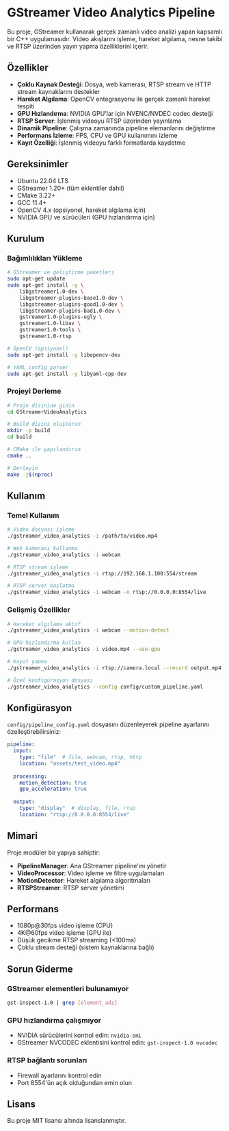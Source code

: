 # GStreamer Video Analytics Pipeline

Bu proje, GStreamer kullanarak gerçek zamanlı video analizi yapan kapsamlı bir C++ uygulamasıdır. Video akışlarını işleme, hareket algılama, nesne takibi ve RTSP üzerinden yayın yapma özelliklerini içerir.

## Özellikler

- **Çoklu Kaynak Desteği**: Dosya, web kamerası, RTSP stream ve HTTP stream kaynaklarını destekler
- **Hareket Algılama**: OpenCV entegrasyonu ile gerçek zamanlı hareket tespiti
- **GPU Hızlandırma**: NVIDIA GPU'lar için NVENC/NVDEC codec desteği
- **RTSP Server**: İşlenmiş videoyu RTSP üzerinden yayınlama
- **Dinamik Pipeline**: Çalışma zamanında pipeline elemanlarını değiştirme
- **Performans İzleme**: FPS, CPU ve GPU kullanımını izleme
- **Kayıt Özelliği**: İşlenmiş videoyu farklı formatlarda kaydetme

## Gereksinimler

- Ubuntu 22.04 LTS
- GStreamer 1.20+ (tüm eklentiler dahil)
- CMake 3.22+
- GCC 11.4+
- OpenCV 4.x (opsiyonel, hareket algılama için)
- NVIDIA GPU ve sürücüleri (GPU hızlandırma için)

## Kurulum

### Bağımlılıkları Yükleme

```bash
# GStreamer ve geliştirme paketleri
sudo apt-get update
sudo apt-get install -y \
    libgstreamer1.0-dev \
    libgstreamer-plugins-base1.0-dev \
    libgstreamer-plugins-good1.0-dev \
    libgstreamer-plugins-bad1.0-dev \
    gstreamer1.0-plugins-ugly \
    gstreamer1.0-libav \
    gstreamer1.0-tools \
    gstreamer1.0-rtsp

# OpenCV (opsiyonel)
sudo apt-get install -y libopencv-dev

# YAML config parser
sudo apt-get install -y libyaml-cpp-dev
```

### Projeyi Derleme

```bash
# Proje dizinine gidin
cd GStreamerVideoAnalytics

# Build dizini oluşturun
mkdir -p build
cd build

# CMake ile yapılandırın
cmake ..

# Derleyin
make -j$(nproc)
```

## Kullanım

### Temel Kullanım

```bash
# Video dosyası işleme
./gstreamer_video_analytics -i /path/to/video.mp4

# Web kamerası kullanma
./gstreamer_video_analytics -i webcam

# RTSP stream işleme
./gstreamer_video_analytics -i rtsp://192.168.1.100:554/stream

# RTSP server başlatma
./gstreamer_video_analytics -i webcam -o rtsp://0.0.0.0:8554/live
```

### Gelişmiş Özellikler

```bash
# Hareket algılama aktif
./gstreamer_video_analytics -i webcam --motion-detect

# GPU hızlandırma kullan
./gstreamer_video_analytics -i video.mp4 --use-gpu

# Kayıt yapma
./gstreamer_video_analytics -i rtsp://camera.local --record output.mp4

# Özel konfigürasyon dosyası
./gstreamer_video_analytics --config config/custom_pipeline.yaml
```

## Konfigürasyon

`config/pipeline_config.yaml` dosyasını düzenleyerek pipeline ayarlarını özelleştirebilirsiniz:

```yaml
pipeline:
  input:
    type: "file"  # file, webcam, rtsp, http
    location: "assets/test_video.mp4"
  
  processing:
    motion_detection: true
    gpu_acceleration: true
    
  output:
    type: "display"  # display, file, rtsp
    location: "rtsp://0.0.0.0:8554/live"
```

## Mimari

Proje modüler bir yapıya sahiptir:

- **PipelineManager**: Ana GStreamer pipeline'ını yönetir
- **VideoProcessor**: Video işleme ve filtre uygulamaları
- **MotionDetector**: Hareket algılama algoritmaları
- **RTSPStreamer**: RTSP server yönetimi

## Performans

- 1080p@30fps video işleme (CPU)
- 4K@60fps video işleme (GPU ile)
- Düşük gecikme RTSP streaming (<100ms)
- Çoklu stream desteği (sistem kaynaklarına bağlı)

## Sorun Giderme

### GStreamer elementleri bulunamıyor
```bash
gst-inspect-1.0 | grep [element_adı]
```

### GPU hızlandırma çalışmıyor
- NVIDIA sürücülerini kontrol edin: `nvidia-smi`
- GStreamer NVCODEC eklentisini kontrol edin: `gst-inspect-1.0 nvcodec`

### RTSP bağlantı sorunları
- Firewall ayarlarını kontrol edin
- Port 8554'ün açık olduğundan emin olun

## Lisans

Bu proje MIT lisansı altında lisanslanmıştır.